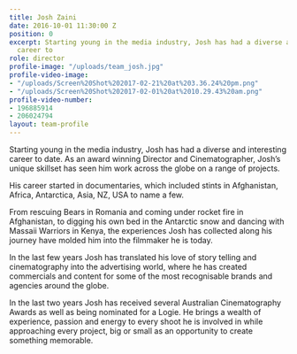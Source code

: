 ```yaml
---
title: Josh Zaini
date: 2016-10-01 11:30:00 Z
position: 0
excerpt: Starting young in the media industry, Josh has had a diverse and interesting
  career to
role: director
profile-image: "/uploads/team_josh.jpg"
profile-video-image:
- "/uploads/Screen%20Shot%202017-02-21%20at%203.36.24%20pm.png"
- "/uploads/Screen%20Shot%202017-02-01%20at%2010.29.43%20am.png"
profile-video-number:
- 196885914
- 206024794
layout: team-profile
---
```


Starting young in the media industry, Josh has had a diverse and interesting career to date. As an award winning Director and Cinematographer, Josh’s unique skillset has seen him work across the globe on a range of projects.

His career started in documentaries, which included stints in Afghanistan, Africa, Antarctica, Asia, NZ, USA to name a few.

From rescuing Bears in Romania and coming under rocket fire in Afghanistan, to digging his own bed in the Antarctic snow and dancing with Massaii Warriors in Kenya, the experiences Josh has collected along his journey have molded him into the filmmaker he is today.

In the last few years Josh has translated his love of story telling and cinematography into the advertising world, where he has created commercials and content for some of the most recognisable brands and agencies around the globe.

In the last two years Josh has received several Australian Cinematography Awards as well as being nominated for a Logie. He brings a wealth of experience, passion and energy to every shoot he is involved in while approaching every project, big or small as an opportunity to create something memorable.